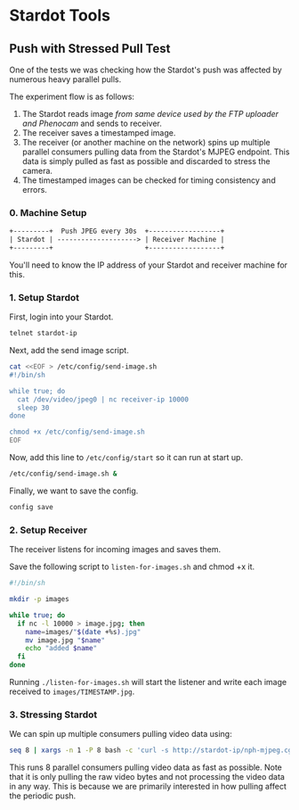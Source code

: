 # Stardot Tools

## Push with Stressed Pull Test

One of the tests we was checking how the Stardot's push was affected by numerous heavy parallel pulls.

The experiment flow is as follows:

1. The Stardot reads image _from same device used by the FTP uploader and Phenocam_ and sends to receiver.
2. The receiver saves a timestamped image.
3. The receiver (or another machine on the network) spins up multiple parallel consumers pulling data from the Stardot's MJPEG endpoint. This data is simply pulled as fast as possible and discarded to stress the camera.
4. The timestamped images can be checked for timing consistency and errors.

### 0. Machine Setup

```txt
+---------+  Push JPEG every 30s  +------------------+
| Stardot | --------------------> | Receiver Machine |
+---------+                       +------------------+
```

You'll need to know the IP address of your Stardot and receiver machine for this.

### 1. Setup Stardot

First, login into your Stardot.

```sh
telnet stardot-ip
```

Next, add the send image script.

```sh
cat <<EOF > /etc/config/send-image.sh
#!/bin/sh

while true; do
  cat /dev/video/jpeg0 | nc receiver-ip 10000
  sleep 30
done

chmod +x /etc/config/send-image.sh
EOF
```

Now, add this line to `/etc/config/start` so it can run at start up.

```sh
/etc/config/send-image.sh &
```

Finally, we want to save the config.

```sh
config save
```

### 2. Setup Receiver

The receiver listens for incoming images and saves them.

Save the following script to `listen-for-images.sh` and chmod +x it.

```sh
#!/bin/sh

mkdir -p images

while true; do
  if nc -l 10000 > image.jpg; then
    name=images/"$(date +%s).jpg"
    mv image.jpg "$name"
    echo "added $name"
  fi
done
```

Running `./listen-for-images.sh` will start the listener and write each image received to `images/TIMESTAMP.jpg`.

### 3. Stressing Stardot

We can spin up multiple consumers pulling video data using:

```sh
seq 8 | xargs -n 1 -P 8 bash -c 'curl -s http://stardot-ip/nph-mjpeg.cgi > /dev/null'
```

This runs 8 parallel consumers pulling video data as fast as possible. Note that it is only pulling the raw video bytes and not processing the video data in any way. This is because we are primarily interested in how pulling affect the periodic push.
